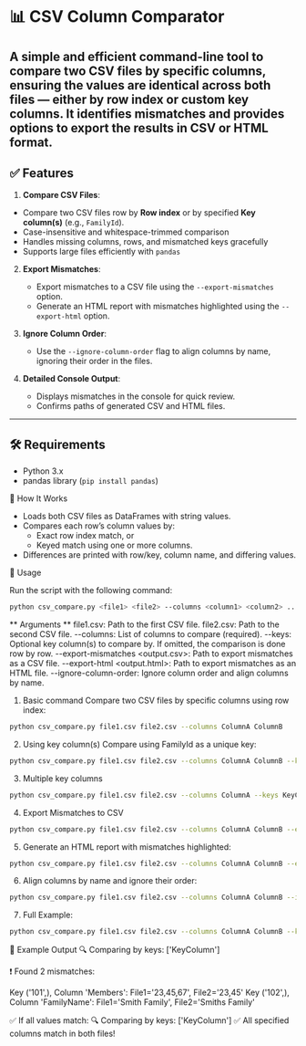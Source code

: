 # 📊 CSV Column Comparator

A simple and efficient **command-line tool** to compare two CSV files by specific columns, ensuring the values are identical across both files — either by row index or custom key columns. It identifies mismatches and provides options to export the results in CSV or HTML format.
---

## ✅ Features

1. **Compare CSV Files**:
  - Compare two CSV files row by **Row index** or by specified  **Key column(s)** (e.g., `FamilyId`).
  - Case-insensitive and whitespace-trimmed comparison
  - Handles missing columns, rows, and mismatched keys gracefully
  - Supports large files efficiently with `pandas`

2. **Export Mismatches**:
   - Export mismatches to a CSV file using the `--export-mismatches` option.
   - Generate an HTML report with mismatches highlighted using the `--export-html` option.

3. **Ignore Column Order**:
   - Use the `--ignore-column-order` flag to align columns by name, ignoring their order in the files.

4. **Detailed Console Output**:
   - Displays mismatches in the console for quick review.
   - Confirms paths of generated CSV and HTML files.
---

## 🛠 Requirements

- Python 3.x
- pandas library (`pip install pandas`)

🔧 How It Works
- Loads both CSV files as DataFrames with string values.
- Compares each row’s column values by:
  - Exact row index match, or
  - Keyed match using one or more columns.
- Differences are printed with row/key, column name, and differing values.

🚀 Usage

Run the script with the following command:
```bash
python csv_compare.py <file1> <file2> --columns <column1> <column2> ... [options]
```
** Arguments **
file1.csv: Path to the first CSV file.
file2.csv: Path to the second CSV file.
--columns: List of columns to compare (required).
--keys: Optional key column(s) to compare by. If omitted, the comparison is done row by row.
--export-mismatches <output.csv>: Path to export mismatches as a CSV file.
--export-html <output.html>: Path to export mismatches as an HTML file.
--ignore-column-order: Ignore column order and align columns by name.

1. Basic command
Compare two CSV files by specific columns using row index:
```bash
python csv_compare.py file1.csv file2.csv --columns ColumnA ColumnB
```

2. Using key column(s)
Compare using FamilyId as a unique key:
```bash
python csv_compare.py file1.csv file2.csv --columns ColumnA ColumnB --keys KeyColumn
```

3. Multiple key columns
```bash
python csv_compare.py file1.csv file2.csv --columns ColumnA --keys KeyColumn1 KeyColumn2
```

4. Export Mismatches to CSV
```bash
python csv_compare.py file1.csv file2.csv --columns ColumnA ColumnB --export-mismatches mismatches.csv
```

5. Generate an HTML report with mismatches highlighted:
```bash
python csv_compare.py file1.csv file2.csv --columns ColumnA ColumnB --export-html mismatches.html
```

6. Align columns by name and ignore their order:
```bash
python csv_compare.py file1.csv file2.csv --columns ColumnA ColumnB --ignore-column-order
```

7. Full Example:
```bash
python csv_compare.py file1.csv file2.csv --columns ColumnA ColumnB --keys KeyColumn --export-mismatches mismatches.csv --export-html mismatches.html --ignore-column-order
```

📄 Example Output
🔍 Comparing by keys: ['KeyColumn']

❗ Found 2 mismatches:

Key ('101',), Column 'Members': File1='23,45,67', File2='23,45'
Key ('102',), Column 'FamilyName': File1='Smith Family', File2='Smiths Family'

✅ If all values match:
🔍 Comparing by keys: ['KeyColumn']
✅ All specified columns match in both files!
